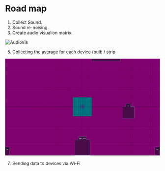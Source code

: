 # Road map

1. Collect Sound.
2. Sound re-noising.
4. Create audio visualion matrix.

![AudioVis](assets/AudVis.gif)

5. Collecting the average for each device (bulb / strip

![AudioVis](assets/matrix.png)

7. Sending data to devices via Wi-Fi
